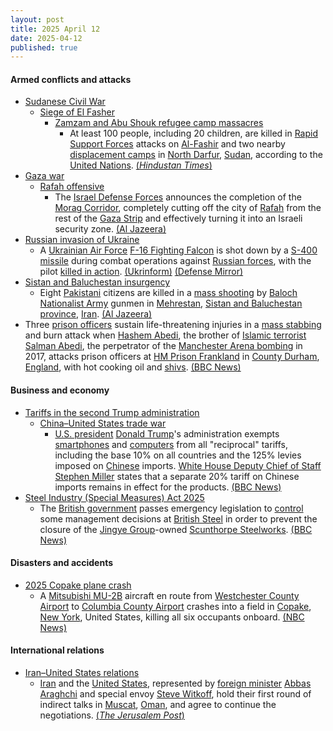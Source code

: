 ```yaml
---
layout: post
title: 2025 April 12
date: 2025-04-12
published: true
---
```



#### Armed conflicts and attacks

* [Sudanese Civil War](https://en.wikipedia.org/wiki/Sudanese_civil_war_%282023%E2%80%93present%29 "Sudanese civil war (2023–present)")
  * [Siege of El Fasher](https://en.wikipedia.org/wiki/Siege_of_El_Fasher "Siege of El Fasher")
    * [Zamzam and Abu Shouk refugee camp massacres](https://en.wikipedia.org/wiki/Zamzam_and_Abu_Shouk_refugee_camp_massacres "Zamzam and Abu Shouk refugee camp massacres")
      * At least 100 people, including 20 children, are killed in [Rapid Support Forces](https://en.wikipedia.org/wiki/Rapid_Support_Forces "Rapid Support Forces") attacks on [Al-Fashir](https://en.wikipedia.org/wiki/Al-Fashir "Al-Fashir") and two nearby [displacement camps](https://en.wikipedia.org/wiki/Internal_displacement "Internal displacement") in [North Darfur](https://en.wikipedia.org/wiki/North_Darfur "North Darfur"), [Sudan](https://en.wikipedia.org/wiki/Sudan "Sudan"), according to the [United Nations](https://en.wikipedia.org/wiki/United_Nations "United Nations"). [(*Hindustan Times*)](https://www.hindustantimes.com/world-news/over-100-feared-dead-in-sudan-paramilitary-attacks-in-darfur-un-101744479360926.html)
* [Gaza war](https://en.wikipedia.org/wiki/Gaza_war "Gaza war")
  * [Rafah offensive](https://en.wikipedia.org/wiki/Rafah_offensive "Rafah offensive")
    * The [Israel Defense Forces](https://en.wikipedia.org/wiki/Israel_Defense_Forces "Israel Defense Forces") announces the completion of the [Morag Corridor](https://en.wikipedia.org/wiki/Morag_Corridor "Morag Corridor"), completely cutting off the city of [Rafah](https://en.wikipedia.org/wiki/Rafah "Rafah") from the rest of the [Gaza Strip](https://en.wikipedia.org/wiki/Gaza_Strip "Gaza Strip") and effectively turning it into an Israeli security zone. [(Al Jazeera)](https://www.aljazeera.com/news/liveblog/2025/4/12/live-dozens-of-israeli-attacks-kill-only-women-children-in-gaza-un)
* [Russian invasion of Ukraine](https://en.wikipedia.org/wiki/Russian_invasion_of_Ukraine "Russian invasion of Ukraine")
  * A [Ukrainian Air Force](https://en.wikipedia.org/wiki/Ukrainian_Air_Force "Ukrainian Air Force") [F-16 Fighting Falcon](https://en.wikipedia.org/wiki/General_Dynamics_F-16_Fighting_Falcon "General Dynamics F-16 Fighting Falcon") is shot down by a [S-400 missile](https://en.wikipedia.org/wiki/S-400_missile_system "S-400 missile system") during combat operations against [Russian forces](https://en.wikipedia.org/wiki/Russian_Armed_Forces "Russian Armed Forces"), with the pilot [killed in action](https://en.wikipedia.org/wiki/Killed_in_action "Killed in action"). [(Ukrinform)](https://www.ukrinform.net/rubric-society/3981341-ukraines-f16-pilot-killed-while-performing-combat-mission.html) [(Defense Mirror)](https://www.defensemirror.com/news/39280)
* [Sistan and Baluchestan insurgency](https://en.wikipedia.org/wiki/Sistan_and_Baluchestan_insurgency "Sistan and Baluchestan insurgency")
  * Eight [Pakistani](https://en.wikipedia.org/wiki/Pakistan "Pakistan") citizens are killed in a [mass shooting](https://en.wikipedia.org/wiki/Mass_shooting "Mass shooting") by [Baloch Nationalist Army](https://en.wikipedia.org/wiki/Baloch_Nationalist_Army "Baloch Nationalist Army") gunmen in [Mehrestan](https://en.wikipedia.org/wiki/Mehrestan "Mehrestan"), [Sistan and Baluchestan province](https://en.wikipedia.org/wiki/Sistan_and_Baluchestan_province "Sistan and Baluchestan province"), [Iran](https://en.wikipedia.org/wiki/Iran "Iran"). [(Al Jazeera)](https://www.aljazeera.com/news/2025/4/14/islamabad-seeks-answers-after-eight-pakistanis-shot-dead-in-iran)
* Three [prison officers](https://en.wikipedia.org/wiki/Prison_officer "Prison officer") sustain life-threatening injuries in a [mass stabbing](https://en.wikipedia.org/wiki/Mass_stabbing "Mass stabbing") and burn attack when [Hashem Abedi](https://en.wikipedia.org/wiki/Manchester_Arena_bombing#Investigations_and_inquiries "Manchester Arena bombing"), the brother of [Islamic terrorist](https://en.wikipedia.org/wiki/Islamic_terrorism "Islamic terrorism") [Salman Abedi](https://en.wikipedia.org/wiki/Manchester_Arena_bombing#Investigations_and_inquiries "Manchester Arena bombing"), the perpetrator of the [Manchester Arena bombing](https://en.wikipedia.org/wiki/Manchester_Arena_bombing "Manchester Arena bombing") in 2017, attacks prison officers at [HM Prison Frankland](https://en.wikipedia.org/wiki/HM_Prison_Frankland "HM Prison Frankland") in [County Durham](https://en.wikipedia.org/wiki/County_Durham "County Durham"), [England](https://en.wikipedia.org/wiki/England "England"), with hot cooking oil and [shivs](https://en.wikipedia.org/wiki/Shiv_%28weapon%29 "Shiv (weapon)"). [(BBC News)](https://www.bbc.com/news/articles/cz95kggw7nxo)

#### Business and economy

* [Tariffs in the second Trump administration](https://en.wikipedia.org/wiki/Tariffs_in_the_second_Trump_administration "Tariffs in the second Trump administration")
  * [China–United States trade war](https://en.wikipedia.org/wiki/China%E2%80%93United_States_trade_war "China–United States trade war")
    * [U.S. president](https://en.wikipedia.org/wiki/President_of_the_United_States "President of the United States") [Donald Trump](https://en.wikipedia.org/wiki/Donald_Trump "Donald Trump")'s administration exempts [smartphones](https://en.wikipedia.org/wiki/Smartphone "Smartphone") and [computers](https://en.wikipedia.org/wiki/Computer "Computer") from all "reciprocal" tariffs, including the base 10% on all countries and the 125% levies imposed on [Chinese](https://en.wikipedia.org/wiki/China "China") imports. [White House Deputy Chief of Staff](https://en.wikipedia.org/wiki/White_House_Deputy_Chief_of_Staff "White House Deputy Chief of Staff") [Stephen Miller](https://en.wikipedia.org/wiki/Stephen_Miller_%28political_advisor%29 "Stephen Miller (political advisor)") states that a separate 20% tariff on Chinese imports remains in effect for the products. [(BBC News)](https://www.bbc.com/news/articles/c20xn626y81o)
* [Steel Industry (Special Measures) Act 2025](https://en.wikipedia.org/wiki/Steel_Industry_%28Special_Measures%29_Act_2025 "Steel Industry (Special Measures) Act 2025")
  * The [British government](https://en.wikipedia.org/wiki/Government_of_the_United_Kingdom "Government of the United Kingdom") passes emergency legislation to [control](https://en.wikipedia.org/wiki/Nationalization "Nationalization") some management decisions at [British Steel](https://en.wikipedia.org/wiki/British_Steel_%282016%E2%80%93present%29 "British Steel (2016–present)") in order to prevent the closure of the [Jingye Group](https://en.wikipedia.org/wiki/Jingye_Group "Jingye Group")-owned [Scunthorpe Steelworks](https://en.wikipedia.org/wiki/Scunthorpe_Steelworks "Scunthorpe Steelworks"). [(BBC News)](https://www.bbc.com/news/live/cyvqm83z1nrt)

#### Disasters and accidents

* [2025 Copake plane crash](https://en.wikipedia.org/wiki/2025_Copake_plane_crash "2025 Copake plane crash")
  * A [Mitsubishi MU-2B](https://en.wikipedia.org/wiki/Mitsubishi_MU-2 "Mitsubishi MU-2") aircraft en route from [Westchester County Airport](https://en.wikipedia.org/wiki/Westchester_County_Airport "Westchester County Airport") to [Columbia County Airport](https://en.wikipedia.org/wiki/Columbia_County_Airport "Columbia County Airport") crashes into a field in [Copake](https://en.wikipedia.org/wiki/Copake%2C_New_York "Copake, New York"), [New York](https://en.wikipedia.org/wiki/New_York_%28state%29 "New York (state)"), United States, killing all six occupants onboard. [(NBC News)](https://wnyt.com/top-stories/fatal-plane-crash-in-copake-area-columbia-county/)

#### International relations

* [Iran–United States relations](https://en.wikipedia.org/wiki/Iran%E2%80%93United_States_relations "Iran–United States relations")
  * [Iran](https://en.wikipedia.org/wiki/Iran "Iran") and the [United States](https://en.wikipedia.org/wiki/United_States "United States"), represented by [foreign minister](https://en.wikipedia.org/wiki/Foreign_Ministry_of_Iran "Foreign Ministry of Iran") [Abbas Araghchi](https://en.wikipedia.org/wiki/Abbas_Araghchi "Abbas Araghchi") and special envoy [Steve Witkoff](https://en.wikipedia.org/wiki/Steve_Witkoff "Steve Witkoff"), hold their first round of indirect talks in [Muscat](https://en.wikipedia.org/wiki/Muscat "Muscat"), [Oman](https://en.wikipedia.org/wiki/Oman "Oman"), and agree to continue the negotiations. [(*The Jerusalem Post*)](https://www.jpost.com/middle-east/article-849909)
